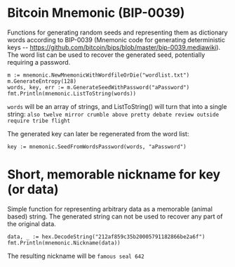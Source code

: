 # Bitcoin Mnemonic (BIP-0039)
Functions for generating random seeds and representing them as dictionary words according to BIP-0039 (Mnemonic code for generating deterministic keys -- https://github.com/bitcoin/bips/blob/master/bip-0039.mediawiki). The word list can be used to recover the generated seed, potentially requiring a password.

```
m := mnemonic.NewMnemonicWithWordfileOrDie("wordlist.txt")
m.GenerateEntropy(128)
words, key, err := m.GenerateSeedWithPassword("aPassword")
fmt.Println(mnemonic.ListToString(words))
```

`words` will be an array of strings, and ListToString() will turn that into a single string:
`also twelve mirror crumble above pretty debate review outside require tribe flight`

The generated key can later be regenerated from the word list:
```
key := mnemonic.SeedFromWordsPassword(words, "aPassword")
```

# Short, memorable nickname for key (or data)
Simple function for representing arbitrary data as a memorable (animal based) string. The generated string can not be used to recover any part of the original data.

```
data, _ := hex.DecodeString("212af859c35b20005791182866be2a6f")
fmt.Println(mnemonic.Nickname(data))
```
The resulting nickname will be `famous seal 642`
